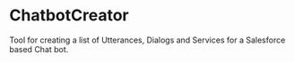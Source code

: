 # ChatbotCreator
Tool for creating a list of Utterances, Dialogs and Services for a Salesforce based Chat bot.
